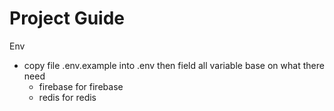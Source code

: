 
# Project Guide

Env
- copy file .env.example into .env then field all variable base on what there need
  - firebase for firebase
  - redis for redis


